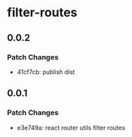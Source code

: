 # filter-routes

## 0.0.2

### Patch Changes

- 41cf7cb: publish dist

## 0.0.1

### Patch Changes

- e3e749a: react router utils filter routes
